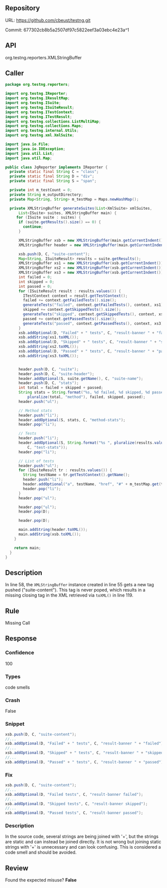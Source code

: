 ## Repository

URL: https://github.com/cbeust/testng.git

Commit: 677302cb8b5a2507df97c5822eef3a03ebc4e23a^1

## API

org.testng.reporters.XMLStringBuffer

## Caller

```java
package org.testng.reporters;

import org.testng.IReporter;
import org.testng.IResultMap;
import org.testng.ISuite;
import org.testng.ISuiteResult;
import org.testng.ITestContext;
import org.testng.ITestResult;
import org.testng.collections.ListMultiMap;
import org.testng.collections.Maps;
import org.testng.internal.Utils;
import org.testng.xml.XmlSuite;

import java.io.File;
import java.io.IOException;
import java.util.List;
import java.util.Map;

public class JqReporter implements IReporter {
  private static final String C = "class";
  private static final String D = "div";
  private static final String S = "span";

  private int m_testCount = 0;
  private String m_outputDirectory;
  private Map<String, String> m_testMap = Maps.newHashMap();

  private XMLStringBuffer generateSuites(List<XmlSuite> xmlSuites,
      List<ISuite> suites, XMLStringBuffer main) {
     for (ISuite suite : suites) {
      if (suite.getResults().size() == 0) {
        continue;
      }

      XMLStringBuffer xsb = new XMLStringBuffer(main.getCurrentIndent());
      XMLStringBuffer header = new XMLStringBuffer(main.getCurrentIndent());

      xsb.push(D, C, "suite-content");
      Map<String, ISuiteResult> results = suite.getResults();
      XMLStringBuffer xs1 = new XMLStringBuffer(xsb.getCurrentIndent());
      XMLStringBuffer xs2 = new XMLStringBuffer(xsb.getCurrentIndent());
      XMLStringBuffer xs3 = new XMLStringBuffer(xsb.getCurrentIndent());
      int failed = 0;
      int skipped = 0;
      int passed = 0;
      for (ISuiteResult result : results.values()) {
        ITestContext context = result.getTestContext();
        failed += context.getFailedTests().size();
        generateTests("failed", context.getFailedTests(), context, xs1);
        skipped += context.getSkippedTests().size();
        generateTests("skipped", context.getSkippedTests(), context, xs2);
        passed += context.getPassedTests().size();
        generateTests("passed", context.getPassedTests(), context, xs3);
      }
      xsb.addOptional(D, "Failed" + " tests", C, "result-banner " + "failed");
      xsb.addString(xs1.toXML());
      xsb.addOptional(D, "Skipped" + " tests", C, "result-banner " + "skipped");
      xsb.addString(xs2.toXML());
      xsb.addOptional(D, "Passed" + " tests", C, "result-banner " + "passed");
      xsb.addString(xs3.toXML());


      header.push(D, C, "suite");
      header.push(D, C, "suite-header");
      header.addOptional(S, suite.getName(), C, "suite-name");
      header.push(D, C, "stats");
      int total = failed + skipped + passed;
      String stats = String.format("%s, %d failed, %d skipped, %d passed",
          pluralize(total, "method"), failed, skipped, passed);
      header.push("ul");

      // Method stats
      header.push("li");
      header.addOptional(S, stats, C, "method-stats");
      header.pop("li");

      // Tests
      header.push("li");
      header.addOptional(S, String.format("%s ", pluralize(results.values().size(), "test"),
          C, "test-stats"));
      header.pop("li");

      // List of tests
      header.push("ul");
      for (ISuiteResult tr : results.values()) {
        String testName = tr.getTestContext().getName();
        header.push("li");
        header.addOptional("a", testName, "href", "#" + m_testMap.get(testName));
        header.pop("li");
      }
      header.pop("ul");

      header.pop("ul");
      header.pop(D);

      header.pop(D);

      main.addString(header.toXML());
      main.addString(xsb.toXML());
    }

    return main;
  }
}

```

## Description

In line 58, the `XMLStringBuffer` instance created in line 55 gets a new tag
pushed ("suite-content"). This tag is never poped, which results in a missing
closing tag in the XML retrieved via `toXML()` in line 119.


## Rule

Missing Call

## Response

### Confidence

100

### Types

code smells

### Crash

False

### Snippet

```java
xsb.push(D, C, "suite-content");
//...
xsb.addOptional(D, "Failed" + " tests", C, "result-banner " + "failed");
//...
xsb.addOptional(D, "Skipped" + " tests", C, "result-banner " + "skipped");
//...
xsb.addOptional(D, "Passed" + " tests", C, "result-banner " + "passed");
```

### Fix

```java
xsb.push(D, C, "suite-content");
//...
xsb.addOptional(D, "Failed tests", C, "result-banner failed");
//...
xsb.addOptional(D, "Skipped tests", C, "result-banner skipped");
//...
xsb.addOptional(D, "Passed tests", C, "result-banner passed");
```

### Description

In the source code, several strings are being joined with '+', but the strings are static and can instead be joined directly. It is not wrong but joining static strings with '+' is unnecessary and can look confusing. This is considered a code smell and should be avoided.

## Review

Found the expected misuse? **False**

